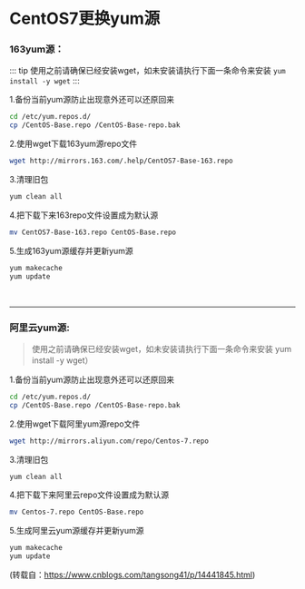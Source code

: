 # CentOS7更换yum源

### 163yum源：
::: tip
使用之前请确保已经安装wget，如未安装请执行下面一条命令来安装 `yum install -y wget`
:::

1.备份当前yum源防止出现意外还可以还原回来
```sh
cd /etc/yum.repos.d/
cp /CentOS-Base.repo /CentOS-Base-repo.bak
```

2.使用wget下载163yum源repo文件
```sh
wget http://mirrors.163.com/.help/CentOS7-Base-163.repo
```
3.清理旧包

```sh
yum clean all
```
4.把下载下来163repo文件设置成为默认源
```sh
mv CentOS7-Base-163.repo CentOS-Base.repo
```
5.生成163yum源缓存并更新yum源
```sh
yum makecache
yum update
```
<br>

---

### 阿里云yum源:
> 使用之前请确保已经安装wget，如未安装请执行下面一条命令来安装 yum install -y wget）

1.备份当前yum源防止出现意外还可以还原回来
```sh
cd /etc/yum.repos.d/
cp /CentOS-Base.repo /CentOS-Base-repo.bak
```

2.使用wget下载阿里yum源repo文件
```sh
wget http://mirrors.aliyun.com/repo/Centos-7.repo
```
3.清理旧包

```sh
yum clean all
```
4.把下载下来阿里云repo文件设置成为默认源
```sh
mv Centos-7.repo CentOS-Base.repo
```
5.生成阿里云yum源缓存并更新yum源
```sh
yum makecache
yum update
```

(转载自：https://www.cnblogs.com/tangsong41/p/14441845.html)